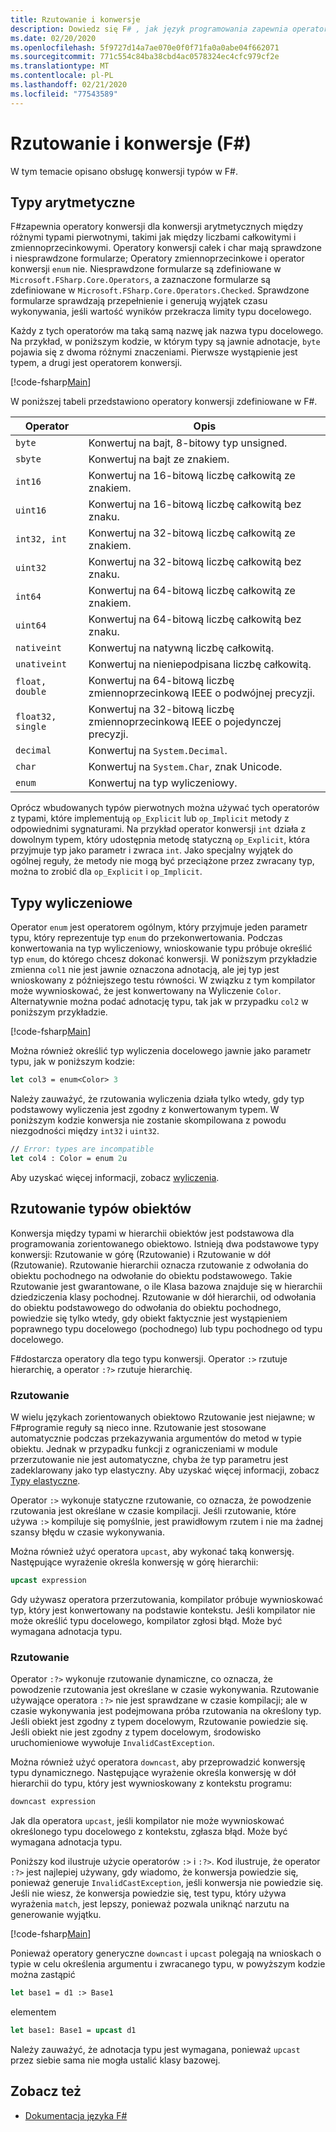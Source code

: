 ```yaml
---
title: Rzutowanie i konwersje
description: Dowiedz się F# , jak język programowania zapewnia operatory konwersji dla konwersji arytmetycznych między różnymi typami pierwotnymi.
ms.date: 02/20/2020
ms.openlocfilehash: 5f9727d14a7ae070e0f0f71fa0a0abe04f662071
ms.sourcegitcommit: 771c554c84ba38cbd4ac0578324ec4cfc979cf2e
ms.translationtype: MT
ms.contentlocale: pl-PL
ms.lasthandoff: 02/21/2020
ms.locfileid: "77543589"
---
```

# <a name="casting-and-conversions-f"></a>Rzutowanie i konwersje (F#)

W tym temacie opisano obsługę konwersji typów w F#.

## <a name="arithmetic-types"></a>Typy arytmetyczne

F#zapewnia operatory konwersji dla konwersji arytmetycznych między różnymi typami pierwotnymi, takimi jak między liczbami całkowitymi i zmiennoprzecinkowymi. Operatory konwersji całek i char mają sprawdzone i niesprawdzone formularze; Operatory zmiennoprzecinkowe i operator konwersji `enum` nie. Niesprawdzone formularze są zdefiniowane w `Microsoft.FSharp.Core.Operators`, a zaznaczone formularze są zdefiniowane w `Microsoft.FSharp.Core.Operators.Checked`. Sprawdzone formularze sprawdzają przepełnienie i generują wyjątek czasu wykonywania, jeśli wartość wyników przekracza limity typu docelowego.

Każdy z tych operatorów ma taką samą nazwę jak nazwa typu docelowego. Na przykład, w poniższym kodzie, w którym typy są jawnie adnotacje, `byte` pojawia się z dwoma różnymi znaczeniami. Pierwsze wystąpienie jest typem, a drugi jest operatorem konwersji.

[!code-fsharp[Main](~/samples/snippets/fsharp/lang-ref-2/snippet4401.fs)]

W poniższej tabeli przedstawiono operatory konwersji zdefiniowane w F#.

|Operator|Opis|
|--------|-----------|
|`byte`|Konwertuj na bajt, 8-bitowy typ unsigned.|
|`sbyte`|Konwertuj na bajt ze znakiem.|
|`int16`|Konwertuj na 16-bitową liczbę całkowitą ze znakiem.|
|`uint16`|Konwertuj na 16-bitową liczbę całkowitą bez znaku.|
|`int32, int`|Konwertuj na 32-bitową liczbę całkowitą ze znakiem.|
|`uint32`|Konwertuj na 32-bitową liczbę całkowitą bez znaku.|
|`int64`|Konwertuj na 64-bitową liczbę całkowitą ze znakiem.|
|`uint64`|Konwertuj na 64-bitową liczbę całkowitą bez znaku.|
|`nativeint`|Konwertuj na natywną liczbę całkowitą.|
|`unativeint`|Konwertuj na nieniepodpisana liczbę całkowitą.|
|`float, double`|Konwertuj na 64-bitową liczbę zmiennoprzecinkową IEEE o podwójnej precyzji.|
|`float32, single`|Konwertuj na 32-bitową liczbę zmiennoprzecinkową IEEE o pojedynczej precyzji.|
|`decimal`|Konwertuj na `System.Decimal`.|
|`char`|Konwertuj na `System.Char`, znak Unicode.|
|`enum`|Konwertuj na typ wyliczeniowy.|

Oprócz wbudowanych typów pierwotnych można używać tych operatorów z typami, które implementują `op_Explicit` lub `op_Implicit` metody z odpowiednimi sygnaturami. Na przykład operator konwersji `int` działa z dowolnym typem, który udostępnia metodę statyczną `op_Explicit`, która przyjmuje typ jako parametr i zwraca `int`. Jako specjalny wyjątek do ogólnej reguły, że metody nie mogą być przeciążone przez zwracany typ, można to zrobić dla `op_Explicit` i `op_Implicit`.

## <a name="enumerated-types"></a>Typy wyliczeniowe

Operator `enum` jest operatorem ogólnym, który przyjmuje jeden parametr typu, który reprezentuje typ `enum` do przekonwertowania. Podczas konwertowania na typ wyliczeniowy, wnioskowanie typu próbuje określić typ `enum`, do którego chcesz dokonać konwersji. W poniższym przykładzie zmienna `col1` nie jest jawnie oznaczona adnotacją, ale jej typ jest wnioskowany z późniejszego testu równości. W związku z tym kompilator może wywnioskować, że jest konwertowany na Wyliczenie `Color`. Alternatywnie można podać adnotację typu, tak jak w przypadku `col2` w poniższym przykładzie.

[!code-fsharp[Main](~/samples/snippets/fsharp/lang-ref-2/snippet4402.fs)]

Można również określić typ wyliczenia docelowego jawnie jako parametr typu, jak w poniższym kodzie:

```fsharp
let col3 = enum<Color> 3
```

Należy zauważyć, że rzutowania wyliczenia działa tylko wtedy, gdy typ podstawowy wyliczenia jest zgodny z konwertowanym typem. W poniższym kodzie konwersja nie zostanie skompilowana z powodu niezgodności między `int32` i `uint32`.

```fsharp
// Error: types are incompatible
let col4 : Color = enum 2u
```

Aby uzyskać więcej informacji, zobacz [wyliczenia](enumerations.md).

## <a name="casting-object-types"></a>Rzutowanie typów obiektów

Konwersja między typami w hierarchii obiektów jest podstawowa dla programowania zorientowanego obiektowo. Istnieją dwa podstawowe typy konwersji: Rzutowanie w górę (Rzutowanie) i Rzutowanie w dół (Rzutowanie). Rzutowanie hierarchii oznacza rzutowanie z odwołania do obiektu pochodnego na odwołanie do obiektu podstawowego. Takie Rzutowanie jest gwarantowane, o ile Klasa bazowa znajduje się w hierarchii dziedziczenia klasy pochodnej. Rzutowanie w dół hierarchii, od odwołania do obiektu podstawowego do odwołania do obiektu pochodnego, powiedzie się tylko wtedy, gdy obiekt faktycznie jest wystąpieniem poprawnego typu docelowego (pochodnego) lub typu pochodnego od typu docelowego.

F#dostarcza operatory dla tego typu konwersji. Operator `:>` rzutuje hierarchię, a operator `:?>` rzutuje hierarchię.

### <a name="upcasting"></a>Rzutowanie

W wielu językach zorientowanych obiektowo Rzutowanie jest niejawne; w F#programie reguły są nieco inne. Rzutowanie jest stosowane automatycznie podczas przekazywania argumentów do metod w typie obiektu. Jednak w przypadku funkcji z ograniczeniami w module przerzutowanie nie jest automatyczne, chyba że typ parametru jest zadeklarowany jako typ elastyczny. Aby uzyskać więcej informacji, zobacz [Typy elastyczne](flexible-Types.md).

Operator `:>` wykonuje statyczne rzutowanie, co oznacza, że powodzenie rzutowania jest określane w czasie kompilacji. Jeśli rzutowanie, które używa `:>` kompiluje się pomyślnie, jest prawidłowym rzutem i nie ma żadnej szansy błędu w czasie wykonywania.

Można również użyć operatora `upcast`, aby wykonać taką konwersję. Następujące wyrażenie określa konwersję w górę hierarchii:

```fsharp
upcast expression
```

Gdy używasz operatora przerzutowania, kompilator próbuje wywnioskować typ, który jest konwertowany na podstawie kontekstu. Jeśli kompilator nie może określić typu docelowego, kompilator zgłosi błąd. Może być wymagana adnotacja typu.

### <a name="downcasting"></a>Rzutowanie

Operator `:?>` wykonuje rzutowanie dynamiczne, co oznacza, że powodzenie rzutowania jest określane w czasie wykonywania. Rzutowanie używające operatora `:?>` nie jest sprawdzane w czasie kompilacji; ale w czasie wykonywania jest podejmowana próba rzutowania na określony typ. Jeśli obiekt jest zgodny z typem docelowym, Rzutowanie powiedzie się. Jeśli obiekt nie jest zgodny z typem docelowym, środowisko uruchomieniowe wywołuje `InvalidCastException`.

Można również użyć operatora `downcast`, aby przeprowadzić konwersję typu dynamicznego. Następujące wyrażenie określa konwersję w dół hierarchii do typu, który jest wywnioskowany z kontekstu programu:

```fsharp
downcast expression
```

Jak dla operatora `upcast`, jeśli kompilator nie może wywnioskować określonego typu docelowego z kontekstu, zgłasza błąd. Może być wymagana adnotacja typu.

Poniższy kod ilustruje użycie operatorów `:>` i `:?>`. Kod ilustruje, że operator `:?>` jest najlepiej używany, gdy wiadomo, że konwersja powiedzie się, ponieważ generuje `InvalidCastException`, jeśli konwersja nie powiedzie się. Jeśli nie wiesz, że konwersja powiedzie się, test typu, który używa wyrażenia `match`, jest lepszy, ponieważ pozwala uniknąć narzutu na generowanie wyjątku.

[!code-fsharp[Main](~/samples/snippets/fsharp/lang-ref-2/snippet4403.fs)]

Ponieważ operatory generyczne `downcast` i `upcast` polegają na wnioskach o typie w celu określenia argumentu i zwracanego typu, w powyższym kodzie można zastąpić

```fsharp
let base1 = d1 :> Base1
```

elementem

```fsharp
let base1: Base1 = upcast d1
```

Należy zauważyć, że adnotacja typu jest wymagana, ponieważ `upcast` przez siebie sama nie mogła ustalić klasy bazowej.

## <a name="see-also"></a>Zobacz też

- [Dokumentacja języka F#](index.md)
